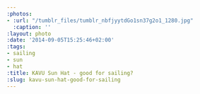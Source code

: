 ```yaml
---
:photos:
- :url: "/tumblr_files/tumblr_nbfjyytdGo1sn37g2o1_1280.jpg"
  :caption: ''
:layout: photo
:date: '2014-09-05T15:25:46+02:00'
:tags:
- sailing
- sun
- hat
:title: KAVU Sun Hat - good for sailing?
:slug: kavu-sun-hat-good-for-sailing
---
```

